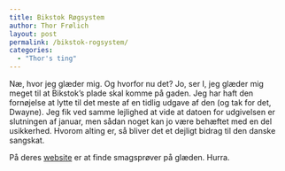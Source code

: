 ```yaml
---
title: Bikstok Røgsystem
author: Thor Frølich
layout: post
permalink: /bikstok-rogsystem/
categories:
  - "Thor's ting"
---
```

Næ, hvor jeg glæder mig. Og hvorfor nu det? Jo, ser I, jeg glæder mig meget til at Bikstok’s plade skal komme på gaden. Jeg har haft den fornøjelse at lytte til det meste af en tidlig udgave af den (og tak for det, Dwayne). Jeg fik ved samme lejlighed at vide at datoen for udgivelsen er slutningen af januar, men sådan noget kan jo være behæftet med en del usikkerhed. Hvorom alting er, så bliver det et dejligt bidrag til den danske sangskat.

På deres [website][1] er at finde smagsprøver på glæden. Hurra.

 [1]: http://www.bikstok.dk